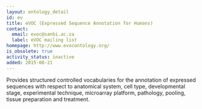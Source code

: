 ```yaml
---
layout: ontology_detail
id: ev
title: eVOC (Expressed Sequence Annotation for Humans)
contact:
  email: evoc@sanbi.ac.za
  label: eVOC mailing list
homepage: http://www.evocontology.org/
is_obsolete: true
activity_status: inactive
added: 2015-08-21
---
```


Provides structured controlled vocabularies for the annotation of expressed sequences with respect to anatomical system, cell type, developmental stage, experimental technique, microarray platform, pathology, pooling, tissue preparation and treatment.
